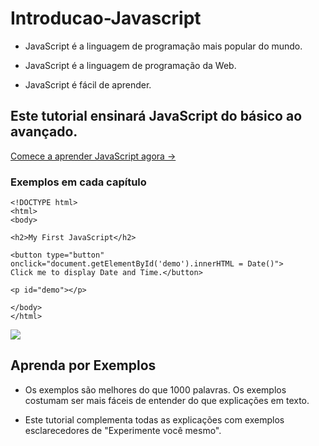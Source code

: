 # Introducao-Javascript

- JavaScript é a linguagem de programação mais popular do mundo.

- JavaScript é a linguagem de programação da Web.

- JavaScript é fácil de aprender.

## Este tutorial ensinará JavaScript do básico ao avançado.

[Comece a aprender JavaScript agora ->](https://www.w3schools.com/js/js_intro.asp)

### Exemplos em cada capítulo

    <!DOCTYPE html>
    <html>
    <body>
    
    <h2>My First JavaScript</h2>
    
    <button type="button"
    onclick="document.getElementById('demo').innerHTML = Date()">
    Click me to display Date and Time.</button>
    
    <p id="demo"></p>
    
    </body>
    </html> 


<img src="https://github.com/brunomunarolo/Tutorial-Javascript/assets/113137632/84d73fd2-45c4-418b-9e25-39ea6e66f328">

<br>

## Aprenda por Exemplos

- Os exemplos são melhores do que 1000 palavras. Os exemplos costumam ser mais fáceis de entender do que explicações em texto.

- Este tutorial complementa todas as explicações com exemplos esclarecedores de "Experimente você mesmo".
